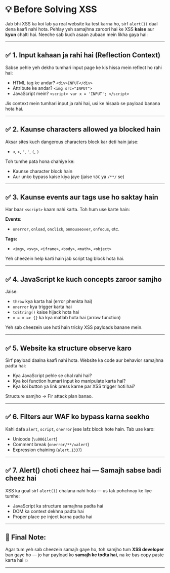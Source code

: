 # 💡 Before Solving XSS 
Jab bhi XSS ka koi lab ya real website ka test karna ho, sirf `alert(1)` daal dena kaafi nahi hota. Pehlay yeh samajhna zaroori hai ke XSS **kaise** aur **kyun** chalti hai. Neeche sab kuch asaan zubaan mein likha gaya hai:

---

## ✅ 1. Input kahaan ja rahi hai (Reflection Context)

Sabse pehle yeh dekho tumhari input page ke kis hissa mein reflect ho rahi hai:

* HTML tag ke andar? `<div>INPUT</div>`
* Attribute ke andar? `<img src="INPUT">`
* JavaScript mein? `<script> var x = 'INPUT'; </script>`

Jis context mein tumhari input ja rahi hai, usi ke hisaab se payload banana hota hai.

---

## ✅ 2. Kaunse characters allowed ya blocked hain

Aksar sites kuch dangerous characters block kar deti hain jaise:

* `<`, `>`, `"`, `'`, `(`, `)`

Toh tumhe pata hona chahiye ke:

* Kaunse character block hain
* Aur unko bypass kaise kiya jaye (jaise `%3C` ya `/**/` se)

---

## ✅ 3. Kaunse events aur tags use ho saktay hain

Har baar `<script>` kaam nahi karta. Toh hum use karte hain:

**Events:**

* `onerror`, `onload`, `onclick`, `onmouseover`, `onfocus`, etc.

**Tags:**

* `<img>`, `<svg>`, `<iframe>`, `<body>`, `<math>`, `<object>`

Yeh cheezein help karti hain jab script tag block hota hai.

---

## ✅ 4. JavaScript ke kuch concepts zaroor samjho

Jaise:

* `throw` kya karta hai (error phenkta hai)
* `onerror` kya trigger karta hai
* `toString()` kaise hijack hota hai
* `x = x => {}` ka kya matlab hota hai (arrow function)

Yeh sab cheezein use hoti hain tricky XSS payloads banane mein.

---

## ✅ 5. Website ka structure observe karo

Sirf payload daalna kaafi nahi hota. Website ka code aur behavior samajhna padta hai:

* Kya JavaScript pehle se chal rahi hai?
* Kya koi function humari input ko manipulate karta hai?
* Kya koi button ya link press karne par XSS trigger hoti hai?

Structure samjho → Fir attack plan banao.

---

## ✅ 6. Filters aur WAF ko bypass karna seekho

Kahi dafa `alert`, `script`, `onerror` jese lafz block hote hain.
Tab use karo:

* Unicode (`\u0061lert`)
* Comment break (`onerror/**/=alert`)
* Expression chaining (`alert,1337`)

---

## ✅ 7. Alert() choti cheez hai — Samajh sabse badi cheez hai

XSS ka goal sirf `alert(1)` chalana nahi hota — us tak pohchnay ke liye tumhe:

* JavaScript ka structure samajhna padta hai
* DOM ka context dekhna padta hai
* Proper place pe inject karna padta hai

---

## 🧠 Final Note:

Agar tum yeh sab cheezein samajh gaye ho, toh samjho tum **XSS developer** ban gaye ho — jo har payload ko **samajh ke todta hai**, na ke bas copy paste karta hai 💥

---
